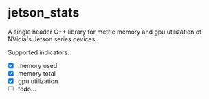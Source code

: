 # jetson_stats

A single header C++ library for metric memory and gpu utilization of NVidia's Jetson series devices.

Supported indicators:

- [x] memory used
- [x] memory total
- [x] gpu utilization
- [ ] todo...
